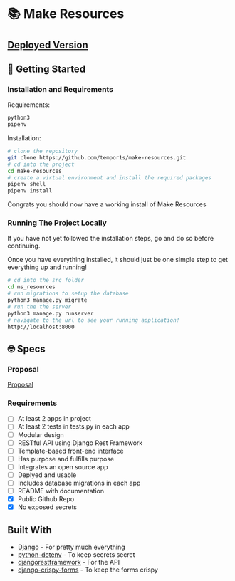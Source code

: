 # 📚 Make Resources

## [Deployed Version](https://example.com)

## 🚀 Getting Started

### Installation and Requirements

Requirements:

```bash
python3
pipenv
```

Installation:

```bash
# clone the repository
git clone https://github.com/tempor1s/make-resources.git
# cd into the project
cd make-resources
# create a virtual environment and install the required packages
pipenv shell
pipenv install
```

Congrats you should now have a working install of Make Resources

### Running The Project Locally

If you have not yet followed the installation steps, go and do so before continuing.

Once you have everything installed, it should just be one simple step to get everything up and running!

```bash
# cd into the src folder
cd ms_resources
# run migrations to setup the database
python3 manage.py migrate
# run the the server
python3 manage.py runserver
# navigate to the url to see your running application!
http://localhost:8000
```

## 🤓 Specs

### Proposal

[Proposal](/docs/proposal.md)

### Requirements

- [ ] At least 2 apps in project
- [ ] At least 2 tests in tests.py in each app
- [ ] Modular design
- [ ] RESTful API using Django Rest Framework
- [ ] Template-based front-end interface
- [ ] Has purpose and fulfills purpose
- [ ] Integrates an open source app
- [ ] Deplyed and usable
- [ ] Includes database migrations in each app
- [ ] README with documentation
- [x] Public Github Repo
- [x] No exposed secrets

## Built With

- [Django](https://www.djangoproject.com/) - For pretty much everything
- [python-dotenv](https://pypi.org/project/python-dotenv/) - To keep secrets secret
- [djangorestframework](https://www.django-rest-framework.org/) - For the API
- [django-crispy-forms](https://github.com/django-crispy-forms/django-crispy-forms) - To keep the forms crispy
